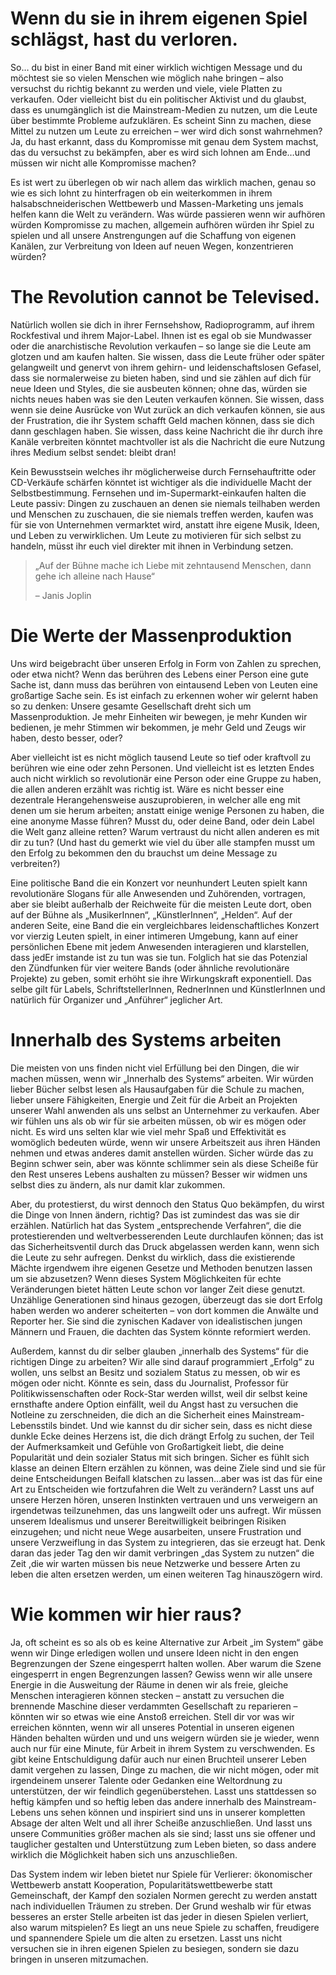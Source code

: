 # Wenn du sie in ihrem eigenen Spiel schlägst, hast du verloren.

So… du bist in einer Band mit einer wirklich wichtigen Message und du möchtest sie so vielen Menschen wie möglich nahe bringen – also versuchst du richtig bekannt zu werden und viele, viele Platten zu verkaufen. Oder vielleicht bist du ein politischer Aktivist und du glaubst, dass es unumgänglich ist die Mainstream-Medien zu nutzen, um die Leute über bestimmte Probleme aufzuklären. Es scheint Sinn zu machen, diese Mittel zu nutzen um Leute zu erreichen – wer wird dich sonst wahrnehmen? Ja, du hast erkannt, dass du Kompromisse mit genau dem System machst, das du versuchst zu bekämpfen, aber es wird sich lohnen am Ende…und müssen wir nicht alle Kompromisse machen?

Es ist wert zu überlegen ob wir nach allem das wirklich machen, genau so wie es sich lohnt zu hinterfragen ob ein weiterkommen in ihrem halsabschneiderischen Wettbewerb und Massen-Marketing uns jemals helfen kann die Welt zu verändern. Was würde passieren wenn wir aufhören würden Kompromisse zu machen, allgemein aufhören würden ihr Spiel zu spielen und all unsere Anstrengungen auf die Schaffung von eigenen Kanälen, zur Verbreitung von Ideen auf neuen Wegen, konzentrieren würden?

# The Revolution cannot be Televised.

Natürlich wollen sie dich in ihrer Fernsehshow, Radioprogramm, auf ihrem Rockfestival und ihrem Major-Label. Ihnen ist es egal ob sie Mundwasser oder die anarchistische Revolution verkaufen – so lange sie die Leute am glotzen und am kaufen halten. Sie wissen, dass die Leute früher oder später gelangweilt und genervt von ihrem gehirn- und leidenschaftslosen Gefasel, dass sie normalerweise zu bieten haben, sind und sie zählen auf dich für neue Ideen und Styles, die sie ausbeuten können; ohne das, würden sie nichts neues haben was sie den Leuten verkaufen können. Sie wissen, dass wenn sie deine Ausrücke von Wut zurück an dich verkaufen können, sie aus der Frustration, die ihr System schafft Geld machen können, dass sie dich dann geschlagen haben. Sie wissen, dass keine Nachricht die ihr durch ihre Kanäle verbreiten könntet machtvoller ist als die Nachricht die eure Nutzung ihres Medium selbst sendet: bleibt dran!

Kein Bewusstsein welches ihr möglicherweise durch Fernsehauftritte oder CD-Verkäufe schärfen könntet ist wichtiger als die individuelle Macht der Selbstbestimmung. Fernsehen und im-Supermarkt-einkaufen halten die Leute passiv: Dingen zu zuschauen an denen sie niemals teilhaben werden und Menschen zu zuschauen, die sie niemals treffen werden, kaufen was für sie von Unternehmen vermarktet wird, anstatt ihre eigene Musik, Ideen, und Leben zu verwirklichen. Um Leute zu motivieren für sich selbst zu handeln, müsst ihr euch viel direkter mit ihnen in Verbindung setzen.

> „Auf der Bühne mache ich Liebe mit zehntausend Menschen, dann gehe ich alleine nach Hause“
>
> – Janis Joplin

# Die Werte der Massenproduktion

Uns wird beigebracht über unseren Erfolg in Form von Zahlen zu sprechen, oder etwa nicht? Wenn das berühren des Lebens einer Person eine gute Sache ist, dann muss das berühren von eintausend Leben von Leuten eine großartige Sache sein. Es ist einfach zu erkennen woher wir gelernt haben so zu denken: Unsere gesamte Gesellschaft dreht sich um Massenproduktion. Je mehr Einheiten wir bewegen, je mehr Kunden wir bedienen, je mehr Stimmen wir bekommen, je mehr Geld und Zeugs wir haben, desto besser, oder?

Aber vielleicht ist es nicht möglich tausend Leute so tief oder kraftvoll zu berühren wie eine oder zehn Personen. Und vielleicht ist es letzten Endes auch nicht wirklich so revolutionär eine Person oder eine Gruppe zu haben, die allen anderen erzählt was richtig ist. Wäre es nicht besser eine dezentrale Herangehensweise auszuprobieren, in welcher alle eng mit denen um sie herum arbeiten; anstatt einige wenige Personen zu haben, die eine anonyme Masse führen? Musst du, oder deine Band, oder dein Label die Welt ganz alleine retten? Warum vertraust du nicht allen anderen es mit dir zu tun? (Und hast du gemerkt wie viel du über alle stampfen musst um den Erfolg zu bekommen den du brauchst um deine Message zu verbreiten?)

Eine politische Band die ein Konzert vor neunhundert Leuten spielt kann revolutionäre Slogans für alle Anwesenden und Zuhörenden, vortragen, aber sie bleibt außerhalb der Reichweite für die meisten Leute dort, oben auf der Bühne als „MusikerInnen“, „KünstlerInnen“, „Helden“. Auf der anderen Seite, eine Band die ein vergleichbares leidenschaftliches Konzert vor vierzig Leuten spielt, in einer intimeren Umgebung, kann auf einer persönlichen Ebene mit jedem Anwesenden interagieren und klarstellen, dass jedEr imstande ist zu tun was sie tun. Folglich hat sie das Potenzial den Zündfunken für vier weitere Bands (oder ähnliche revolutionäre Projekte) zu geben, somit erhöht sie ihre Wirkungskraft exponentiell. Das selbe gilt für Labels, SchriftstellerInnen, RednerInnen und KünstlerInnen und natürlich für Organizer und „Anführer“ jeglicher Art.

# Innerhalb des Systems arbeiten

Die meisten von uns finden nicht viel Erfüllung bei den Dingen, die wir machen müssen, wenn wir „Innerhalb des Systems“ arbeiten. Wir würden lieber Bücher selbst lesen als Hausaufgaben für die Schule zu machen, lieber unsere Fähigkeiten, Energie und Zeit für die Arbeit an Projekten unserer Wahl anwenden als uns selbst an Unternehmer zu verkaufen. Aber wir fühlen uns als ob wir für sie arbeiten müssen, ob wir es mögen oder nicht. Es wird uns selten klar wie viel mehr Spaß und Effektivität es womöglich bedeuten würde, wenn wir unsere Arbeitszeit aus ihren Händen nehmen und etwas anderes damit anstellen würden. Sicher würde das zu Beginn schwer sein, aber was könnte schlimmer sein als diese Scheiße für den Rest unseres Lebens aushalten zu müssen? Besser wir widmen uns selbst dies zu ändern, als nur damit klar zukommen.

Aber, du protestierst, du wirst dennoch den Status Quo bekämpfen, du wirst die Dinge von Innen ändern, richtig? Das ist zumindest das was sie dir erzählen. Natürlich hat das System „entsprechende Verfahren“, die die protestierenden und weltverbesserenden Leute durchlaufen können; das ist das Sicherheitsventil durch das Druck abgelassen werden kann, wenn sich die Leute zu sehr aufregen. Denkst du wirklich, dass die existierende Mächte irgendwem ihre eigenen Gesetze und Methoden benutzen lassen um sie abzusetzen? Wenn dieses System Möglichkeiten für echte Veränderungen bietet hätten Leute schon vor langer Zeit diese genutzt. Unzählige Generationen sind hinaus gezogen, überzeugt das sie dort Erfolg haben werden wo anderer scheiterten – von dort kommen die Anwälte und Reporter her. Sie sind die zynischen Kadaver von idealistischen jungen Männern und Frauen, die dachten das System könnte reformiert werden.

Außerdem, kannst du dir selber glauben „innerhalb des Systems“ für die richtigen Dinge zu arbeiten? Wir alle sind darauf programmiert „Erfolg“ zu wollen, uns selbst an Besitz und sozialem Status zu messen, ob wir es mögen oder nicht. Könnte es sein, dass du Journalist, Professor für Politikwissenschaften oder Rock-Star werden willst, weil dir selbst keine ernsthafte andere Option einfällt, weil du Angst hast zu versuchen die Notleine zu zerschneiden, die dich an die Sicherheit eines Mainstream- Lebensstils bindet. Und wie kannst du dir sicher sein, dass es nicht diese dunkle Ecke deines Herzens ist, die dich drängt Erfolg zu suchen, der Teil der Aufmerksamkeit und Gefühle von Großartigkeit liebt, die deine Popularität und dein sozialer Status mit sich bringen. Sicher es fühlt sich klasse an deinen Eltern erzählen zu können, was deine Ziele sind und sie für deine Entscheidungen Beifall klatschen zu lassen…aber was ist das für eine Art zu Entscheiden wie fortzufahren die Welt zu verändern? Lasst uns auf unsere Herzen hören, unseren Instinkten vertrauen und uns verweigern an irgendetwas teilzunehmen, das uns langweilt oder uns aufregt. Wir müssen unserem Idealismus und unserer Bereitwilligkeit beibringen Risiken einzugehen; und nicht neue Wege ausarbeiten, unsere Frustration und unsere Verzweiflung in das System zu integrieren, das sie erzeugt hat. Denk daran das jeder Tag den wir damit verbringen „das System zu nutzen“ die Zeit ,die wir warten müssen bis neue Netzwerke und bessere Arten zu leben die alten ersetzen werden, um einen weiteren Tag hinauszögern wird.

# Wie kommen wir hier raus?

Ja, oft scheint es so als ob es keine Alternative zur Arbeit „im System“ gäbe wenn wir Dinge erledigen wollen und unsere Ideen nicht in den engen Begrenzungen der Szene eingesperrt halten wollen. Aber warum die Szene eingesperrt in engen Begrenzungen lassen? Gewiss wenn wir alle unsere Energie in die Ausweitung der Räume in denen wir als freie, gleiche Menschen interagieren können stecken – anstatt zu versuchen die brennende Maschine dieser verdammten Gesellschaft zu reparieren – könnten wir so etwas wie eine Anstoß erreichen. Stell dir vor was wir erreichen könnten, wenn wir all unseres Potential in unseren eigenen Händen behalten würden und und uns weigern würden sie je wieder, wenn auch nur für eine Minute, für Arbeit in ihrem System zu verschwenden. Es gibt keine Entschuldigung dafür auch nur einen Bruchteil unserer Leben damit vergehen zu lassen, Dinge zu machen, die wir nicht mögen, oder mit irgendeinem unserer Talente oder Gedanken eine Weltordnung zu unterstützen, der wir feindlich gegenüberstehen. Lasst uns stattdessen so heftig kämpfen und so heftig leben das andere innerhalb des Mainstream-Lebens uns sehen können und inspiriert sind uns in unserer kompletten Absage der alten Welt und all ihrer Scheiße anzuschließen. Und lasst uns unsere Communities größer machen als sie sind; lasst uns sie offener und tauglicher gestalten und Unterstützung zum Leben bieten, so dass andere wirklich die Möglichkeit haben sich uns anzuschließen.

Das System indem wir leben bietet nur Spiele für Verlierer: ökonomischer Wettbewerb anstatt Kooperation, Popularitätswettbewerbe statt Gemeinschaft, der Kampf den sozialen Normen gerecht zu werden anstatt nach individuellen Träumen zu streben. Der Grund weshalb wir für etwas besseres an erster Stelle arbeiten ist das jeder in diesen Spielen verliert, also warum mitspielen? Es liegt an uns neue Spiele zu schaffen, freudigere und spannendere Spiele um die alten zu ersetzen. Lasst uns nicht versuchen sie in ihren eigenen Spielen zu besiegen, sondern sie dazu bringen in unseren mitzumachen.
